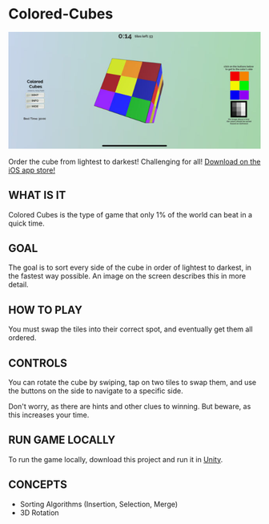 # Colored-Cubes

![](coloredcubes.jpg)

Order the cube from lightest to darkest! Challenging for all! [Download on the iOS app store!](https://apps.apple.com/us/app/colored-cubes/id1448642514)


## WHAT IS IT

Colored Cubes is the type of game that only 1% of the world can beat in a quick time.


## GOAL

The goal is to sort every side of the cube in order of lightest to darkest, in the fastest way possible. An image on the screen describes this in more detail.


## HOW TO PLAY

You must swap the tiles into their correct spot, and eventually get them all ordered.


## CONTROLS

You can rotate the cube by swiping, tap on two tiles to swap them, and use the buttons on the side to navigate to a specific side.


Don't worry, as there are hints and other clues to winning. But beware, as this increases your time.

## RUN GAME LOCALLY

To run the game locally, download this project and run it in [Unity](https://unity.com/). 

## CONCEPTS

- Sorting Algorithms (Insertion, Selection, Merge)
- 3D Rotation

